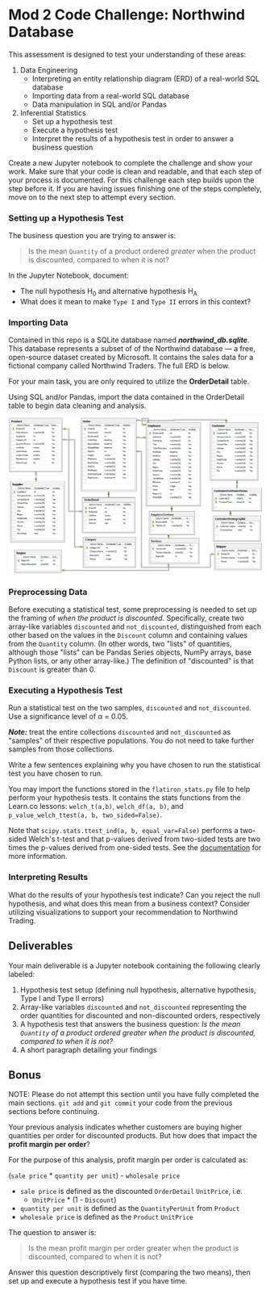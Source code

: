 # Mod 2 Code Challenge: Northwind Database

This assessment is designed to test your understanding of these areas:

1. Data Engineering
    - Interpreting an entity relationship diagram (ERD) of a real-world SQL database
    - Importing data from a real-world SQL database
    - Data manipulation in SQL and/or Pandas
2. Inferential Statistics
    - Set up a hypothesis test
    - Execute a hypothesis test
    - Interpret the results of a hypothesis test in order to answer a business question

Create a new Jupyter notebook to complete the challenge and show your work. Make sure that your code is clean and readable, and that each step of your process is documented. For this challenge each step builds upon the step before it. If you are having issues finishing one of the steps completely, move on to the next step to attempt every section.

### Setting up a Hypothesis Test

The business question you are trying to answer is:

> Is the mean `Quantity` of a product ordered *greater* when the product is discounted, compared to when it is not?

In the Jupyter Notebook, document:

 - The null hypothesis H<sub>0</sub> and alternative hypothesis H<sub>A</sub>
 - What does it mean to make `Type I` and `Type II` errors in this context?

### Importing Data

Contained in this repo is a SQLite database named ***northwind_db.sqlite***.  This database represents a subset of of the Northwind database — a free, open-source dataset created by Microsoft.  It contains the sales data for a fictional company called Northwind Traders.  The full ERD is below.

For your main task, you are only required to utilize the **OrderDetail** table.

Using SQL and/or Pandas, import the data contained in the OrderDetail table to begin data cleaning and analysis.

![Northwind ERD](northwind_erd.png)

### Preprocessing Data

Before executing a statistical test, some preprocessing is needed to set up the framing of *when the product is discounted*.  Specifically, create two array-like variables `discounted` and `not_discounted`, distinguished from each other based on the values in the `Discount` column and containing values from the `Quantity` column.  (In other words, two "lists" of quantities, although those "lists" can be Pandas Series objects, NumPy arrays, base Python lists, or any other array-like.)  The definition of "discounted" is that `Discount` is greater than 0.

### Executing a Hypothesis Test

Run a statistical test on the two samples, `discounted` and `not_discounted`.  Use a significance level of &alpha; = 0.05.

***Note:*** treat the entire collections `discounted` and `not_discounted` as "samples" of their respective populations.  You do not need to take further samples from those collections.

Write a few sentences explaining why you have chosen to run the statistical test you have chosen to run.

You may import the functions stored in the `flatiron_stats.py` file to help perform your hypothesis tests. It contains the stats functions from the Learn.co lessons: `welch_t(a,b)`, `welch_df(a, b)`, and `p_value_welch_ttest(a, b, two_sided=False)`.

Note that `scipy.stats.ttest_ind(a, b, equal_var=False)` performs a two-sided Welch's t-test and that p-values derived from two-sided tests are two times the p-values derived from one-sided tests. See the [documentation](https://docs.scipy.org/doc/scipy/reference/generated/scipy.stats.ttest_ind.html) for more information.

### Interpreting Results

What do the results of your hypothesis test indicate?  Can you reject the null hypothesis, and what does this mean from a business context?  Consider utilizing visualizations to support your recommendation to Northwind Trading.

## Deliverables

Your main deliverable is a Jupyter notebook containing the following clearly labeled:

1. Hypothesis test setup (defining null hypothesis, alternative hypothesis, Type I and Type II errors)
2. Array-like variables `discounted` and `not_discounted` representing the order quantities for discounted and non-discounted orders, respectively
3. A hypothesis test that answers the business question: *Is the mean `Quantity` of a product ordered greater when the product is discounted, compared to when it is not?*
4. A short paragraph detailing your findings

## Bonus

NOTE: Please do not attempt this section until you have fully completed the main sections. `git add` and `git commit` your code from the previous sections before continuing.

Your previous analysis indicates whether customers are buying higher quantities per order for discounted products.  But how does that impact the **profit margin per order**?

For the purpose of this analysis, profit margin per order is calculated as:

(`sale price` * `quantity per unit`) - `wholesale price`

 -  `sale price` is defined as the discounted `OrderDetail` `UnitPrice`, i.e.
    - `UnitPrice` * (1 - `Discount`)
 - `quantity per unit` is defined as the `QuantityPerUnit` from `Product`
 - `wholesale price` is defined as the `Product` `UnitPrice`

The question to answer is:

> Is the mean profit margin per order greater when the product is discounted, compared to when it is not?

Answer this question descriptively first (comparing the two means), then set up and execute a hypothesis test if you have time.
